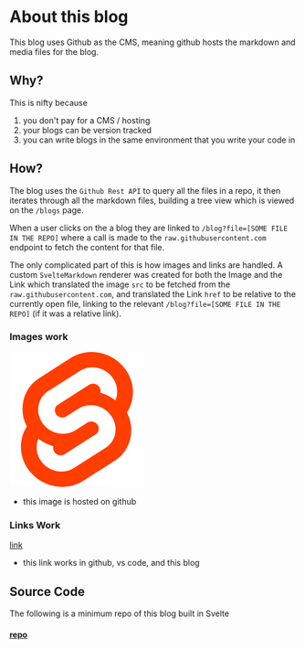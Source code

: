 # About this blog

This blog uses Github as the CMS, meaning github hosts the markdown and media files for the blog.

## Why?
This is nifty because 
1. you don't pay for a CMS / hosting
2. your blogs can be version tracked
3. you can write blogs in the same environment that you write your code in

## How?
The blog uses the `Github Rest API` to query all the files in a repo, it then iterates through all the markdown files, building a tree view which is viewed on the `/blogs` page.

When a user clicks on the a blog they are linked to `/blog?file=[SOME FILE IN THE REPO]` where a call is made to the `raw.githubusercontent.com` endpoint to fetch the content for that file.

The only complicated part of this is how images and links are handled. A custom `SvelteMarkdown` renderer was created for both the Image and the Link which translated the image `src` to be fetched from the `raw.githubusercontent.com`, and translated the Link `href` to be relative to the currently open file, linking to the relevant `/blog?file=[SOME FILE IN THE REPO]` (if it was a relative link).

### Images work
![svelte logo](./res/svelte.svg)
- this image is hosted on github

### Links Work
[link](<./Reflections/01-2022.md>)
- this link works in github, vs code, and this blog 

## Source Code
The following is a minimum repo of this blog built in Svelte

#### [repo](https://github.com/MarcDAFrame/SvelteGithubBlog)